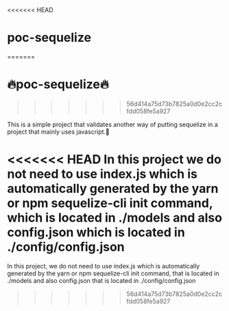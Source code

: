 <<<<<<< HEAD
# poc-sequelize
=======

# 🔥poc-sequelize🔥
>>>>>>> 56d414a75d73b7825a0d0e2cc2cfdd058fe5a927

This is a simple project that validates another way of putting sequelize in a project that mainly uses javascript.🤔

<<<<<<< HEAD
In this project we do not need to use index.js which is automatically generated by the yarn or npm sequelize-cli init command, which is located in ./models and also config.json which is located in ./config/config.json
=======
In this project, we do not need to use index.js which is automatically generated by the yarn or npm sequelize-cli init command, that is located in ./models and also config.json that is located in ./config/config.json

>>>>>>> 56d414a75d73b7825a0d0e2cc2cfdd058fe5a927
